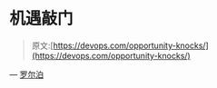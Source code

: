 # 机遇敲门

> 原文:[https://devops.com/opportunity-knocks/](https://devops.com/opportunity-knocks/)

— [罗尔泊](https://devops.com/author/breselman/)